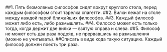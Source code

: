 ##1. Пять безмолвных философов сидят вокруг круглого стола, перед каждым философом стоит тарелка спагетти.
##2. Вилки лежат на столе между каждой парой ближайших философов.
##3. Каждый философ может либо есть, либо размышлять.
##4. Философ может есть только тогда, когда держит две вилки — взятую справа и слева.
##5. Философ не может есть два раза подряд, не прервавшись на размышления (можно не учитывать).
##Описать в виде кода такую ситуацию. Каждый философ должен поесть три раза.
